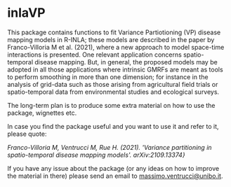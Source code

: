 # inlaVP

This package contains functions to fit Variance Partiotioning (VP) disease mapping models in R-INLA; these models are described in the paper by 
Franco-Villoria M et al. (2021), where a new approach to model space-time interactions is presented. One relevant application concerns spatio-temporal disease mapping. 
But, in general, the proposed models may be adopted in all those applications where intrinsic GMRFs are meant as tools to perform smoothing in more than one dimension; 
for instance in the analysis of grid-data such as those arising from agricultural field trials or spatio-temporal data from environmental studies and ecological surveys.

The long-term plan is to produce some extra material on how to use the package, wignettes etc. 

In case you find the package useful and you want to use it and refer to it, please quote:

*Franco-Villoria M, Ventrucci M, Rue H. (2021). 'Variance partitioning in spatio-temporal disease mapping models'. arXiv:2109.13374}*

If you have any issue about the package (or any ideas on how to improve the material in there) please send an email to massimo.ventrucci@unibo.it.
